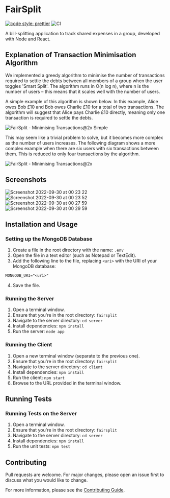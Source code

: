 # FairSplit

[![code style: prettier](https://img.shields.io/badge/code_style-prettier-ff69b4.svg)](https://github.com/prettier/prettier)
![CI](https://github.com/IsaacCheng9/fairsplit/actions/workflows/main.yml/badge.svg)

A bill-splitting application to track shared expenses in a group, developed with
Node and React.

## Explanation of Transaction Minimisation Algorithm

We implemented a greedy algorithm to minimise the number of transactions
required to settle the debts between all members of a group when the user
toggles 'Smart Split'. The algorithm runs in O(n log n), where n is the number
of users – this means that it scales well with the number of users.

A simple example of this algorithm is shown below. In this example, Alice owes
Bob £10 and Bob owes Charlie £10 for a total of two transactions. The algorithm
will suggest that Alice pays Charlie £10 directly, meaning only one transaction
is required to settle the debts.

![FairSplit - Minimising Transactions@2x Simple](https://user-images.githubusercontent.com/47993930/193157219-12522cfb-f831-48d3-9140-bf1cab09d3b5.png)

This may seem like a trivial problem to solve, but it becomes more complex as
the number of users increases. The following diagram shows a more complex
example when there are six users with six transactions between them. This is
reduced to only four transactions by the algorithm.

![FairSplit - Minimising Transactions@2x](https://user-images.githubusercontent.com/47993930/193157096-98f00f14-8548-4093-a213-8e8975a6e036.png)

## Screenshots

![Screenshot 2022-09-30 at 00 23 22](https://user-images.githubusercontent.com/47993930/193159080-2e312e29-a5a1-4f75-afa5-dbd22d45cd9c.jpg)
![Screenshot 2022-09-30 at 00 23 52](https://user-images.githubusercontent.com/47993930/193159103-97d5e28d-e330-4804-a0b8-d3e3ece88747.jpg)
![Screenshot 2022-09-30 at 00 27 59](https://user-images.githubusercontent.com/47993930/193159498-3b7ba9de-e972-4425-85ae-34c6abfdb838.jpg)
![Screenshot 2022-09-30 at 00 29 59](https://user-images.githubusercontent.com/47993930/193159686-2ffb1f4d-e09b-4325-9056-be97ca315a10.jpg)

## Installation and Usage

### Setting up the MongoDB Database

1. Create a file in the root directory with the name: `.env`
2. Open the file in a text editor (such as Notepad or TextEdit).
3. Add the following line to the file, replacing `<uri>` with the URI of your
   MongoDB database:

```txt
MONGODB_URI="<uri>"
```

4. Save the file.

### Running the Server

1. Open a terminal window.
2. Ensure that you're in the root directory: `fairsplit`
3. Navigate to the server directory: `cd server`
4. Install dependencies: `npm install`
5. Run the server: `node app`

### Running the Client

1. Open a new terminal window (separate to the previous one).
2. Ensure that you're in the root directory: `fairsplit`
3. Navigate to the server directory: `cd client`
4. Install dependencies: `npm install`
5. Run the client: `npm start`
6. Browse to the URL provided in the terminal window.

## Running Tests

### Running Tests on the Server

1. Open a terminal window.
2. Ensure that you're in the root directory: `fairsplit`
3. Navigate to the server directory: `cd server`
4. Install dependencies: `npm install`
5. Run the unit tests: `npm test`

## Contributing

Pull requests are welcome. For major changes, please open an issue first to discuss what you would like to change.

For more information, please see the [Contributing Guide](CONTRIBUTING.md).

